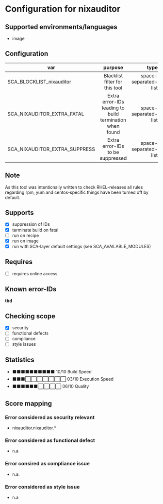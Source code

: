 # Configuration for nixauditor

## Supported environments/languages

* image

## Configuration

| var | purpose | type | default |
| ------------- |:-------------:| -----:| -----:
| SCA_BLOCKLIST_nixauditor | Blacklist filter for this tool | space-separated-list | ""
| SCA_NIXAUDITOR_EXTRA_FATAL | Extra error-IDs leading to build termination when found | space-separated-list | ""
| SCA_NIXAUDITOR_EXTRA_SUPPRESS | Extra error-IDs to be suppressed | space-separated-list | ""

## Note

As this tool was intentionally written to check RHEL-releases all rules regarding rpm, yum and centos-specific things have been turned off by default.

## Supports

* [x] suppression of IDs
* [x] terminate build on fatal
* [ ] run on recipe
* [x] run on image
* [x] run with SCA-layer default settings (see SCA_AVAILABLE_MODULES)

## Requires

* [ ] requires online access

## Known error-IDs

__tbd__

## Checking scope

* [x] security
* [ ] functional defects
* [ ] compliance
* [ ] style issues

## Statistics

* ⬛⬛⬛⬛⬛⬛⬛⬛⬛⬛ 10/10 Build Speed
* ⬛⬛⬛⬜⬜⬜⬜⬜⬜⬜ 03/10 Execution Speed
* ⬛⬛⬛⬛⬛⬛⬜⬜⬜⬜ 06/10 Quality

## Score mapping

### Error considered as security relevant

* nixauditor.nixauditor.*

### Error considered as functional defect

* n.a

### Error consired as compliance issue

* n.a.

### Error considered as style issue

* n.a
